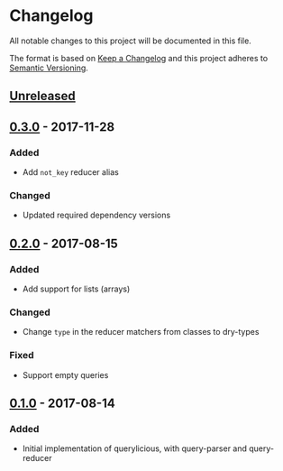 # Changelog
All notable changes to this project will be documented in this file.

The format is based on [Keep a Changelog](http://keepachangelog.com/en/1.0.0/)
and this project adheres to [Semantic Versioning](http://semver.org/spec/v2.0.0.html).

## [Unreleased]

## [0.3.0] - 2017-11-28
### Added
- Add `not_key` reducer alias

### Changed
- Updated required dependency versions

## [0.2.0] - 2017-08-15
### Added
- Add support for lists (arrays)

### Changed
- Change `type` in the reducer matchers from classes to dry-types

### Fixed
- Support empty queries

## [0.1.0] - 2017-08-14
### Added
- Initial implementation of querylicious, with query-parser and query-reducer

[Unreleased]: https://github.com/Sonans/querylicious/compare/v0.3.0...HEAD
[0.3.0]: https://github.com/Sonans/querylicious/compare/v0.2.0...v0.3.0
[0.2.0]: https://github.com/Sonans/querylicious/compare/v0.1.0...v0.2.0
[0.1.0]: https://github.com/Sonans/querylicious/compare/v0.0.0...v0.1.0
